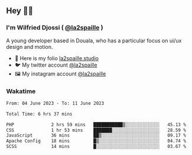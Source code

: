 ## Hey 👋🏾
### I'm Wilfried Djossi ( <a href="https://twitter.com/la2spaille/" target="_blank">@la2spaille</a> )
A young developer based in Douala, who has a particular focus on ui/ux design and motion.

- 🎨 Here is my folio [la2spaille.studio](https://la2spaille.studio/)
- 🐦 My twitter account [@la2spaille](https://twitter.com/la2spaille/)
- 🖼 My instagram account [@la2spaille](https://www.instagram.com/la2spaille/)

### Wakatime
<!--START_SECTION:waka-->

```txt
From: 04 June 2023 - To: 11 June 2023

Total Time: 6 hrs 37 mins

PHP              2 hrs 59 mins   ███████████▒░░░░░░░░░░░░░   45.13 %
CSS              1 hr 53 mins    ███████░░░░░░░░░░░░░░░░░░   28.59 %
JavaScript       36 mins         ██▒░░░░░░░░░░░░░░░░░░░░░░   09.17 %
Apache Config    18 mins         █▒░░░░░░░░░░░░░░░░░░░░░░░   04.74 %
SCSS             14 mins         █░░░░░░░░░░░░░░░░░░░░░░░░   03.67 %
```

<!--END_SECTION:waka-->
<!--
**la2spaille/la2spaille** is a ✨ _special_ ✨ repository because its `README.md` (this file) appears on your GitHub profile.

Here are some ideas to get you started:

- 🔭 I’m currently working on ...
- 🌱 I’m currently learning ...
- 👯 I’m looking to collaborate on ...
- 🤔 I’m looking for help with ...
- 💬 Ask me about ...
- 📫 How to reach me: ...
- 😄 Pronouns: ...
- ⚡ Fun fact: ...
-->
